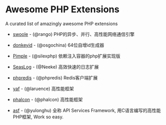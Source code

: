 # Awesome PHP Extensions


A curated list of amazingly awesome PHP extensions

- [swoole](https://github.com/swoole/swoole-src) - (@rango) PHP的异步、并行、高性能网络通信引擎
- [donkeyid](https://github.com/osgochina/donkeyid) - (@osgochina) 64位自增id生成器
- [Pimple](https://github.com/silexphp/Pimple) - (@silexphp) 依赖注入容器的php扩展实现版
- [SeasLog](https://github.com/SeasX/SeasLog) - (@Neeke) 高效快速的日志扩展
- [phpredis](https://github.com/phpredis/phpredis) - (@phpredis) Redis客户端扩展

- [yaf](https://github.com/laruence/yaf) - (@laruence) 高性能框架 
- [phalcon](https://github.com/phalcon) - (@phalcon) 高性能框架
- [asf](https://github.com/yulonghu/asf) - (@yulonghu) 全称 API Services Framework, 用C语言编写的高性能PHP框架, Work so easy.
